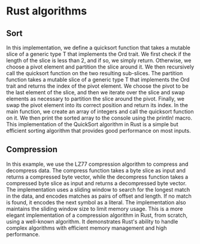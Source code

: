 # Rust algorithms

## Sort
In this implementation, we define a quicksort function that takes a mutable slice of a generic type T that implements the Ord trait. We first check if the length of the slice is less than 2, and if so, we simply return. Otherwise, we choose a pivot element and partition the slice around it. We then recursively call the quicksort function on the two resulting sub-slices.
The partition function takes a mutable slice of a generic type T that implements the Ord trait and returns the index of the pivot element. We choose the pivot to be the last element of the slice, and then we iterate over the slice and swap elements as necessary to partition the slice around the pivot. Finally, we swap the pivot element into its correct position and return its index.
In the main function, we create an array of integers and call the quicksort function on it. We then print the sorted array to the console using the println! macro.
This implementation of the QuickSort algorithm in Rust is a simple but efficient sorting algorithm that provides good performance on most inputs.

## Compression
In this example, we use the LZ77 compression algorithm to compress and decompress data. The compress function takes a byte slice as input and returns a compressed byte vector, while the decompress function takes a compressed byte slice as input and returns a decompressed byte vector.
The implementation uses a sliding window to search for the longest match in the data, and encodes matches as pairs of offset and length. If no match is found, it encodes the next symbol as a literal. The implementation also maintains the sliding window size to limit memory usage.
This is a more elegant implementation of a compression algorithm in Rust, from scratch, using a well-known algorithm. It demonstrates Rust's ability to handle complex algorithms with efficient memory management and high performance.
